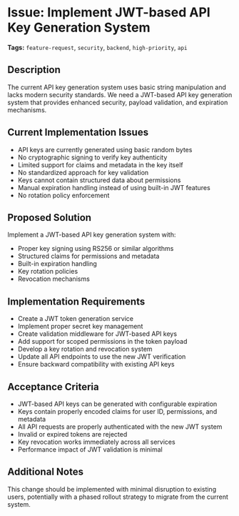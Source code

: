 # Issue: Implement JWT-based API Key Generation System

**Tags:** `feature-request`, `security`, `backend`, `high-priority`, `api`

## Description

The current API key generation system uses basic string manipulation and lacks modern security standards. We need a JWT-based API key generation system that provides enhanced security, payload validation, and expiration mechanisms.

## Current Implementation Issues

- API keys are currently generated using basic random bytes
- No cryptographic signing to verify key authenticity
- Limited support for claims and metadata in the key itself
- No standardized approach for key validation
- Keys cannot contain structured data about permissions
- Manual expiration handling instead of using built-in JWT features
- No rotation policy enforcement

## Proposed Solution

Implement a JWT-based API key generation system with:
- Proper key signing using RS256 or similar algorithms
- Structured claims for permissions and metadata
- Built-in expiration handling
- Key rotation policies
- Revocation mechanisms

## Implementation Requirements

- Create a JWT token generation service
- Implement proper secret key management
- Create validation middleware for JWT-based API keys
- Add support for scoped permissions in the token payload
- Develop a key rotation and revocation system
- Update all API endpoints to use the new JWT verification
- Ensure backward compatibility with existing API keys

## Acceptance Criteria

- JWT-based API keys can be generated with configurable expiration
- Keys contain properly encoded claims for user ID, permissions, and metadata
- All API requests are properly authenticated with the new JWT system
- Invalid or expired tokens are rejected
- Key revocation works immediately across all services
- Performance impact of JWT validation is minimal

## Additional Notes

This change should be implemented with minimal disruption to existing users, potentially with a phased rollout strategy to migrate from the current system. 